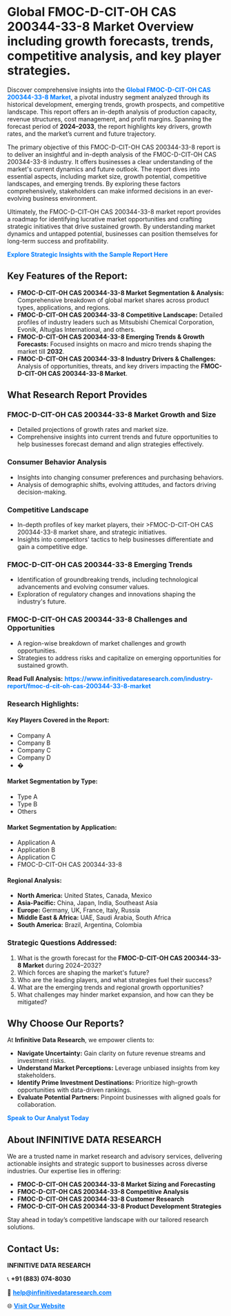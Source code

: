 <h1>Global FMOC-D-CIT-OH CAS 200344-33-8 Market Overview including growth forecasts, trends, competitive analysis, and key player strategies.</h1>
<p>
Discover comprehensive insights into the 
<a href="https://www.infinitivedataresearch.com/industry-report/fmoc-d-cit-oh-cas-200344-33-8-market" rel="dofollow" style="color: #007BFF; text-decoration: none;"><strong>Global FMOC-D-CIT-OH CAS 200344-33-8 Market</strong></a>, a pivotal industry segment analyzed through its historical development, emerging trends, growth prospects, and competitive landscape. This report offers an in-depth analysis of production capacity, revenue structures, cost management, and profit margins. Spanning the forecast period of <strong>2024–2033</strong>, the report highlights key drivers, growth rates, and the market’s current and future trajectory.
</p>
<p>
The primary objective of this FMOC-D-CIT-OH CAS 200344-33-8 report is to deliver an insightful and in-depth analysis of the FMOC-D-CIT-OH CAS 200344-33-8 industry. It offers businesses a clear understanding of the market's current dynamics and future outlook. The report dives into essential aspects, including market size, growth potential, competitive landscapes, and emerging trends. By exploring these factors comprehensively, stakeholders can make informed decisions in an ever-evolving business environment.
</p>
<p>
Ultimately, the FMOC-D-CIT-OH CAS 200344-33-8 market report provides a roadmap for identifying lucrative market opportunities and crafting strategic initiatives that drive sustained growth. By understanding market dynamics and untapped potential, businesses can position themselves for long-term success and profitability.
</p>
<p>
<a href="https://www.infinitivedataresearch.com/request-sample/reportId=112586" style="color: #007BFF; text-decoration: none;"><strong>Explore Strategic Insights with the Sample Report Here</strong></a>
</p>

<h2>Key Features of the Report:</h2>
<ul>
<li><strong>FMOC-D-CIT-OH CAS 200344-33-8 Market Segmentation & Analysis:</strong> Comprehensive breakdown of global market shares across product types, applications, and regions.</li>
<li><strong>FMOC-D-CIT-OH CAS 200344-33-8 Competitive Landscape:</strong> Detailed profiles of industry leaders such as Mitsubishi Chemical Corporation, Evonik, Altuglas International, and others.</li>
<li><strong>FMOC-D-CIT-OH CAS 200344-33-8 Emerging Trends & Growth Forecasts:</strong> Focused insights on macro and micro trends shaping the market till <strong>2032</strong>.</li>
<li><strong>FMOC-D-CIT-OH CAS 200344-33-8 Industry Drivers & Challenges:</strong> Analysis of opportunities, threats, and key drivers impacting the <strong>FMOC-D-CIT-OH CAS 200344-33-8 Market</strong>.</li>
</ul>

<h2>What Research Report Provides</h2>
<h3>FMOC-D-CIT-OH CAS 200344-33-8 Market Growth and Size</h3>
<ul>
<li>Detailed projections of growth rates and market size.</li>
<li>Comprehensive insights into current trends and future opportunities to help businesses forecast demand and align strategies effectively.</li>
</ul>

<h3>Consumer Behavior Analysis</h3>
<ul>
<li>Insights into changing consumer preferences and purchasing behaviors.</li>
<li>Analysis of demographic shifts, evolving attitudes, and factors driving decision-making.</li>
</ul>

<h3>Competitive Landscape</h3>
<ul>
<li>In-depth profiles of key market players, their >FMOC-D-CIT-OH CAS 200344-33-8 market share, and strategic initiatives.</li>
<li>Insights into competitors' tactics to help businesses differentiate and gain a competitive edge.</li>
</ul>

<h3>FMOC-D-CIT-OH CAS 200344-33-8 Emerging Trends</h3>
<ul>
<li>Identification of groundbreaking trends, including technological advancements and evolving consumer values.</li>
<li>Exploration of regulatory changes and innovations shaping the industry's future.</li>
</ul>

<h3>FMOC-D-CIT-OH CAS 200344-33-8 Challenges and Opportunities</h3>
<ul>
<li>A region-wise breakdown of market challenges and growth opportunities.</li>
<li>Strategies to address risks and capitalize on emerging opportunities for sustained growth.</li>
</ul>
<p><strong>Read Full Analysis:</strong> <a href="https://www.infinitivedataresearch.com/industry-report/fmoc-d-cit-oh-cas-200344-33-8-market" rel="dofollow" style="color: #007BFF; text-decoration: none;"><strong>https://www.infinitivedataresearch.com/industry-report/fmoc-d-cit-oh-cas-200344-33-8-market</strong></a></p>
<h3>Research Highlights:</h3>
<h4>Key Players Covered in the Report:</h4>
<ul><li>Company A</li><li>Company B</li><li>Company C</li><li>Company D</li><li>�</li></ul>
<h4>Market Segmentation by Type:</h4>
<ul><li>Type A</li><li>Type B</li><li>Others</li></ul>
<h4>Market Segmentation by Application:</h4>
<ul><li>Application A</li><li>Application B</li><li>Application C</li><li>FMOC-D-CIT-OH CAS 200344-33-8</li></ul>

<h4>Regional Analysis:</h4>
<ul>
<li><strong>North America:</strong> United States, Canada, Mexico</li>
<li><strong>Asia-Pacific:</strong> China, Japan, India, Southeast Asia</li>
<li><strong>Europe:</strong> Germany, UK, France, Italy, Russia</li>
<li><strong>Middle East & Africa:</strong> UAE, Saudi Arabia, South Africa</li>
<li><strong>South America:</strong> Brazil, Argentina, Colombia</li>
</ul>

<h3>Strategic Questions Addressed:</h3>
<ol>
<li>What is the growth forecast for the <strong>FMOC-D-CIT-OH CAS 200344-33-8 Market</strong> during 2024–2032?</li>
<li>Which forces are shaping the market's future?</li>
<li>Who are the leading players, and what strategies fuel their success?</li>
<li>What are the emerging trends and regional growth opportunities?</li>
<li>What challenges may hinder market expansion, and how can they be mitigated?</li>
</ol>

<h2>Why Choose Our Reports?</h2>
<p>At <strong>Infinitive Data Research</strong>, we empower clients to:</p>
<ul>
<li><strong>Navigate Uncertainty:</strong> Gain clarity on future revenue streams and investment risks.</li>
<li><strong>Understand Market Perceptions:</strong> Leverage unbiased insights from key stakeholders.</li>
<li><strong>Identify Prime Investment Destinations:</strong> Prioritize high-growth opportunities with data-driven rankings.</li>
<li><strong>Evaluate Potential Partners:</strong> Pinpoint businesses with aligned goals for collaboration.</li>
</ul>
<p><a href="https://www.infinitivedataresearch.com/industry-report/fmoc-d-cit-oh-cas-200344-33-8-market" rel="dofollow" style="color: #007BFF; text-decoration: none;"><strong>Speak to Our Analyst Today</strong></a></p>

<h2>About INFINITIVE DATA RESEARCH</h2>
<p>We are a trusted name in market research and advisory services, delivering actionable insights and strategic support to businesses across diverse industries. Our expertise lies in offering:</p>
<ul>
<li><strong>FMOC-D-CIT-OH CAS 200344-33-8 Market Sizing and Forecasting</strong></li>
<li><strong>FMOC-D-CIT-OH CAS 200344-33-8 Competitive Analysis</strong></li>
<li><strong>FMOC-D-CIT-OH CAS 200344-33-8 Customer Research</strong></li>
<li><strong>FMOC-D-CIT-OH CAS 200344-33-8 Product Development Strategies</strong></li>
</ul>
<p>Stay ahead in today’s competitive landscape with our tailored research solutions.</p>

<h2>Contact Us:</h2>
<p><strong>INFINITIVE DATA RESEARCH</strong></p>
<p>📞 <strong>+91 (883) 074-8030</strong></p>
<p>📧 <strong><a href="mailto:help@infinitivedataresearch.com" style="color: #007BFF;">help@infinitivedataresearch.com</a></strong></p>
<p>🌐 <strong><a href="https://www.infinitivedataresearch.com" rel="dofollow" style="color: #007BFF;">Visit Our Website</a></strong></p>